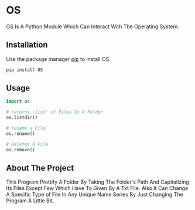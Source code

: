 # OS

OS Is A Python Module Which Can Interact With The Operating System.

## Installation

Use the package manager [pip](https://pip.pypa.io/en/stable/) to install OS.

```bash
pip install OS
```

## Usage

```python
import os

# returns 'list' of Files In A Folder
os.listdir()

# rename a File
os.rename()

# Deletes A File
os.remove()
```

## About The Project
This Program Prettify A Folder By Taking The Folder's Path And Capitalizing Its Files Except Few Which Have To Given By A Txt File. Also It Can Change A Specific Type of File In Any Unique Name Series By Just Changing The Program A Little Bit.
